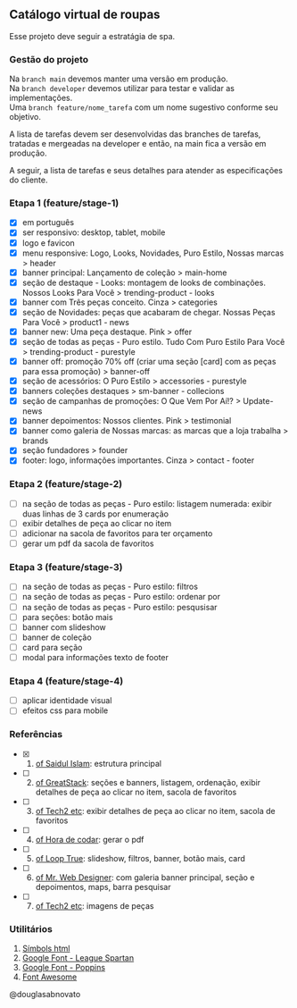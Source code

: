 ## Catálogo virtual de roupas

Esse projeto deve seguir a estratágia de spa.

### Gestão do projeto

Na `branch main` devemos manter uma versão em produção.</br>
Na `branch developer` devemos utilizar para testar e validar as implementações.</br>
Uma `branch feature/nome_tarefa` com um nome sugestivo conforme seu objetivo.

A lista de tarefas devem ser desenvolvidas das branches de tarefas, tratadas e mergeadas na developer e então, na main fica a versão em produção.

A seguir, a lista de tarefas e seus detalhes para atender as especificações do cliente.

### Etapa 1 (feature/stage-1)

- [x] em português
- [x] ser responsivo: desktop, tablet, mobile
- [x] logo e favicon
- [x] menu responsive: Logo, Looks, Novidades, Puro Estilo, Nossas marcas > header
- [x] banner principal: Lançamento de coleção > main-home
- [x] seção de destaque - Looks: montagem de looks de combinações. Nossos Looks Para Você  > trending-product - looks
- [x] banner com Três peças conceito. Cinza > categories
- [x] seção de Novidades: peças que acabaram de chegar. Nossas Peças Para Você > product1 - news
- [x] banner new: Uma peça destaque. Pink > offer
- [x] seção de todas as peças - Puro estilo. Tudo Com Puro Estilo Para Você > trending-product - purestyle
- [x] banner off: promoção 70% off (criar uma seção [card] com as peças para essa promoção) > banner-off
- [x] seção de acessórios: O Puro Estilo > accessories - purestyle
- [x] banners coleções destaques > sm-banner - collecions
- [x] seção de campanhas de promoções: O Que Vem Por Aí!? > Update-news
- [x] banner depoimentos: Nossos clientes. Pink > testimonial
- [x] banner como galeria de Nossas marcas: as marcas que a loja trabalha > brands
- [x] seção fundadores > founder
- [x] footer: logo, informações importantes. Cinza > contact - footer

### Etapa 2 (feature/stage-2)

- [ ] na seção de todas as peças - Puro estilo: listagem numerada: exibir duas linhas de 3 cards por enumeração 
- [ ] exibir detalhes de peça ao clicar no item
- [ ] adicionar na sacola de favoritos para ter orçamento 
- [ ] gerar um pdf da sacola de favoritos

### Etapa 3 (feature/stage-3)

- [ ] na seção de todas as peças - Puro estilo: filtros 
- [ ] na seção de todas as peças - Puro estilo: ordenar por
- [ ] na seção de todas as peças - Puro estilo: pesqusisar 
- [ ] para seções: botão mais 
- [ ] banner com slideshow
- [ ] banner de coleção
- [ ] card para seção 
- [ ] modal para informações texto de footer

### Etapa 4 (feature/stage-4)

- [ ] aplicar identidade visual
- [ ] efeitos css para mobile 

### Referências
 
- [x] 1. [of Saidul Islam](https://www.youtube.com/watch?v=FaNTVjATYHQ): estrutura principal
- [ ] 2. [of GreatStack](https://www.youtube.com/watch?v=yQimoqo0-7g): seções e banners, listagem, ordenação, exibir detalhes de peça ao clicar no item, sacola de favoritos
- [ ] 3. [of Tech2 etc](https://www.youtube.com/watch?v=P8YuWEkTeuE): exibir detalhes de peça ao clicar no item, sacola de favoritos
- [ ] 4. [of Hora de codar](https://www.youtube.com/watch?v=oQ3_p4oCzDE): gerar o pdf
- [ ] 5. [of Loop True](https://www.youtube.com/watch?v=WPU8eC6UNFo): slideshow, filtros, banner, botão mais, card  
- [ ] 6. [of Mr. Web Designer](https://www.youtube.com/watch?v=GFmSgTYX5fg): com galeria banner principal, seção e depoimentos, maps, barra pesquisar
- [ ] 7. [of Tech2 etc](https://www.youtube.com/watch?v=37KohMnlP7Q&list=PL9bD98LkBR7O4_SVeN8IXLQRjrGontmbT): imagens de peças

### Utilitários

1. [Símbols html](https://www.toptal.com/designers/htmlarrows/)
2. [Google Font - League Spartan](https://fonts.google.com/specimen/League+Spartan?query=spartan)  
3. [Google Font - Poppins](https://fonts.google.com/specimen/Poppins?query=poppins)   
4. [Font Awesome](https://fontawesome.com/) 

@douglasabnovato
